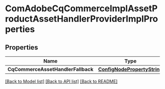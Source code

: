 # ComAdobeCqCommerceImplAssetProductAssetHandlerProviderImplProperties

## Properties
Name | Type | Description | Notes
------------ | ------------- | ------------- | -------------
**CqCommerceAssetHandlerFallback** | [**ConfigNodePropertyString**](configNodePropertyString.md) |  | [optional] 

[[Back to Model list]](../README.md#documentation-for-models) [[Back to API list]](../README.md#documentation-for-api-endpoints) [[Back to README]](../README.md)


